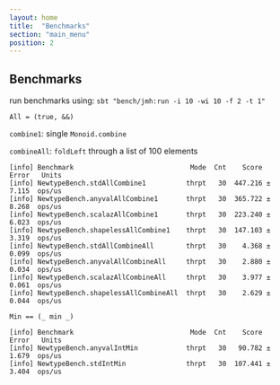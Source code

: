 ```yaml
---
layout: home
title:  "Benchmarks"
section: "main_menu"
position: 2
---
```


## Benchmarks

run benchmarks using: `sbt "bench/jmh:run -i 10 -wi 10 -f 2 -t 1"`

`All = (true, &&)`

`combine1`: single `Monoid.combine`

`combineAll`: `foldLeft` through a list of 100 elements
 
 
```
[info] Benchmark                             Mode  Cnt    Score   Error   Units
[info] NewtypeBench.stdAllCombine1          thrpt   30  447.216 ± 7.115  ops/us
[info] NewtypeBench.anyvalAllCombine1       thrpt   30  365.722 ± 8.268  ops/us
[info] NewtypeBench.scalazAllCombine1       thrpt   30  223.240 ± 6.023  ops/us
[info] NewtypeBench.shapelessAllCombine1    thrpt   30  147.103 ± 3.319  ops/us
[info] NewtypeBench.stdAllCombineAll        thrpt   30    4.368 ± 0.099  ops/us
[info] NewtypeBench.anyvalAllCombineAll     thrpt   30    2.880 ± 0.034  ops/us
[info] NewtypeBench.scalazAllCombineAll     thrpt   30    3.977 ± 0.061  ops/us
[info] NewtypeBench.shapelessAllCombineAll  thrpt   30    2.629 ± 0.044  ops/us
```


`Min == (_ min _)`

```
[info] Benchmark                             Mode  Cnt    Score   Error   Units
[info] NewtypeBench.anyvalIntMin            thrpt   30   90.782 ± 1.679  ops/us
[info] NewtypeBench.stdIntMin               thrpt   30  107.441 ± 3.404  ops/us
```
